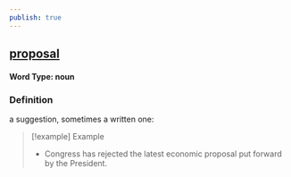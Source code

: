 ```yaml
---
publish: true
---
```

## [proposal](https://dictionary.cambridge.org/dictionary/english/proposal)

#### Word Type: noun
### Definition
a suggestion, sometimes a written one:

>[!example] Example
> - Congress has rejected the latest economic proposal put forward by the President.
